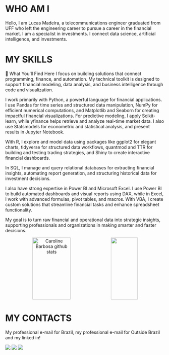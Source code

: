 # WHO AM I
Hello, I am Lucas Madeira, a telecommunications engineer graduated from UFF who left the engineering career to pursue a career in the financial market. I am a specialist in investments. I connect data science, artificial intelligence, and investments.

# MY SKILLS
💼 What You'll Find Here
I focus on building solutions that connect programming, finance, and automation. My technical toolkit is designed to support financial modeling, data analysis, and business intelligence through code and visualization.

I work primarily with Python, a powerful language for financial applications. I use Pandas for time series and structured data manipulation, NumPy for efficient numerical computations, and Matplotlib and Seaborn for creating impactful financial visualizations. For predictive modeling, I apply Scikit-learn, while yfinance helps retrieve and analyze real-time market data. I also use Statsmodels for econometric and statistical analysis, and present results in Jupyter Notebook.

With R, I explore and model data using packages like ggplot2 for elegant charts, tidyverse for structured data workflows, quantmod and TTR for building and testing trading strategies, and Shiny to create interactive financial dashboards.

In SQL, I manage and query relational databases for extracting financial insights, automating report generation, and structuring historical data for investment decisions.

I also have strong expertise in Power BI and Microsoft Excel. I use Power BI to build automated dashboards and visual reports using DAX, while in Excel, I work with advanced formulas, pivot tables, and macros. With VBA, I create custom solutions that streamline financial tasks and enhance spreadsheet functionality.

My goal is to turn raw financial and operational data into strategic insights, supporting professionals and organizations in making smarter and faster decisions.


           
                    




<div align="center">  
  <img width="49%" height="195px" src="https://github-readme-stats.vercel.app/api?username=Blackwood249&show_icons=true&count_private=true&hide_border=true&title_color=#000080&icon_color=#000000&text_color=#000080_color=#000080" alt="Caroline Barbosa github stats" /> 
  <img width="41%" height="195px" src="https://github-readme-stats.vercel.app/api/top-langs/?username=Blackwood249&layout=compact&hide_border=true&title_color=#000080text_color=ff91a4&bg_color=0d1117" />
</div>
  
    
# MY CONTACTS 
  
  My professional e-mail for Brazil, my professional e-mail for Outside Brazil and my linked in!
  
  <div>
    <a href = "mailto:contato@lucasmadeira.tec.br"><img src="https://img.shields.io/badge/-Gmail-%23333?style=for-the-badge&logo=gmail&logoColor=green" target="_blank"></a> 
     <a href = "mailto:internationalcontact@lucasmadeira.tec.br"><img src="https://img.shields.io/badge/-Gmail-%23333?style=for-the-badge&logo=gmail&logoColor=blue" target="_blank"></a> 
   <a href="https://www.linkedin.com/in/lucas-madeira-7606a017b/" target="_blank"><img src="https://img.shields.io/badge/-LinkedIn-%230077B5?style=for-the-badge&logo=linkedin&logoColor=white" target="_blank"></a> 
   
